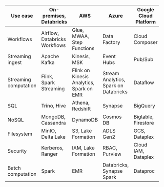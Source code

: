 | Use case              | On-premises, Databricks                  | AWS                                      | Azure                                    | Google Cloud Platform                    |
|-----------------------|------------------------------------------|------------------------------------------|------------------------------------------|------------------------------------------|
| Workflows             | Airflow, Databricks Workflows            | Glue, MWAA, Step Functions               | Data Factory                             | Cloud Composer                           |
| Streaming ingest      | Apache Kafka                             | Kinesis, MSK                             | Event Hubs                               | Pub/Sub                                  |
| Streaming computation | Flink, Spark Streaming                   | Flink on Kinesis Analytics, Spark on EMR | Stream Analytics, Spark on Databricks    | Dataflow                                 |
| SQL                   | Trino, Hive                              | Athena, Redshift                         | Synapse                                  | BigQuery                                 |
| NoSQL                 | MongoDB, Cassandra                       | DynamoDB                                 | Cosmos DB                                | Bigtable, Firestore                      |
| Filesystem            | MinIO, Delta Lake                        | S3, Lake Formation                       | ADLS Gen2                                | GCS, Dataplex                            |
| Security              | Kerberos, Ranger                         | IAM, Lake Formation                      | RBAC, Purview                            | Cloud IAM, Dataplex                      |
| Batch computation     | Spark                                    | EMR                                      | Databricks, Synapse Spark                | Dataproc                                 
